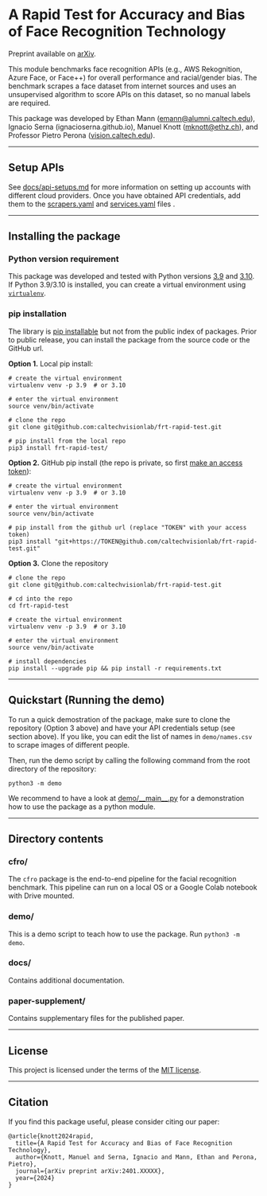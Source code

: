 # A Rapid Test for Accuracy and Bias of Face Recognition Technology

Preprint available on [arXiv](TODO).

This module benchmarks face recognition APIs (e.g., AWS Rekognition, Azure Face, or Face++) for overall performance and racial/gender bias. The benchmark scrapes a face dataset from internet sources and uses an unsupervised algorithm to score APIs on this dataset, so no manual labels are required.

This package was developed by Ethan Mann (emann@alumni.caltech.edu), Ignacio Serna (ignacioserna.github.io), Manuel Knott (mknott@ethz.ch), and Professor Pietro Perona ([vision.caltech.edu](http://www.vision.caltech.edu/)).

---

## Setup APIs

See [docs/api-setups.md](docs/api_setups.md) for more information on setting up accounts with different cloud providers.
Once you have obtained API credentials, add them to the [scrapers.yaml](scrapers.yaml) and [services.yaml](services.yaml) files .

---

## Installing the package

### Python version requirement

This package was developed and tested with Python versions [3.9](https://www.python.org/downloads/release/python-3918/) and [3.10](https://www.python.org/downloads/release/python-31012/). If Python 3.9/3.10 is installed, you can create a virtual environment using [`virtualenv`](https://virtualenv.pypa.io/en/latest/index.html).

### pip installation

The library is [pip installable](https://pip.pypa.io/en/stable/cli/pip_install/) but not from the public index of packages. Prior to public release, you can install the package from the source code or the GitHub url. 

**Option 1.** Local pip install:
```
# create the virtual environment
virtualenv venv -p 3.9  # or 3.10

# enter the virtual environment
source venv/bin/activate

# clone the repo
git clone git@github.com:caltechvisionlab/frt-rapid-test.git

# pip install from the local repo
pip3 install frt-rapid-test/
```

**Option 2.** GitHub pip install (the repo is private, so first [make an access token](https://docs.github.com/en/authentication/keeping-your-account-and-data-secure/creating-a-personal-access-token)):
```
# create the virtual environment
virtualenv venv -p 3.9  # or 3.10

# enter the virtual environment
source venv/bin/activate

# pip install from the github url (replace "TOKEN" with your access token)
pip3 install "git+https://TOKEN@github.com/caltechvisionlab/frt-rapid-test.git"
```

**Option 3.** Clone the repository
```
# clone the repo
git clone git@github.com:caltechvisionlab/frt-rapid-test.git

# cd into the repo
cd frt-rapid-test

# create the virtual environment
virtualenv venv -p 3.9  # or 3.10

# enter the virtual environment
source venv/bin/activate

# install dependencies
pip install --upgrade pip && pip install -r requirements.txt
```

---

## Quickstart (Running the demo)

To run a quick demostration of the package, make sure to clone the repository (Option 3 above) and have your API credentials setup (see section above).
If you like, you can edit the list of names in `demo/names.csv` to scrape images of different people.

Then, run the demo script by calling the following command from the root directory of the repository:
```
python3 -m demo
```

We recommend to have a look at [demo/\_\_main\_\_.py](demo/__main__.py) for a demonstration how to use the package as a python module.

---

## Directory contents

### cfro/

The `cfro` package is the end-to-end pipeline for the facial recognition benchmark. This pipeline can run on a local OS or a Google Colab notebook with Drive mounted.

### demo/

This is a demo script to teach how to use the package. Run `python3 -m demo`.

### docs/

Contains additional documentation.

### paper-supplement/

Contains supplementary files for the published paper.

---

## License

This project is licensed under the terms of the [MIT license](LICENSE).

---

## Citation

If you find this package useful, please consider citing our paper:

```
@article{knott2024rapid,
  title={A Rapid Test for Accuracy and Bias of Face Recognition Technology},
  author={Knott, Manuel and Serna, Ignacio and Mann, Ethan and Perona, Pietro},
  journal={arXiv preprint arXiv:2401.XXXXX},
  year={2024}
}
```
